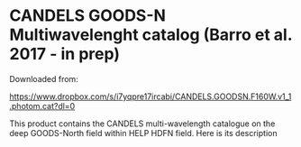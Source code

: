 CANDELS GOODS-N Multiwavelenght catalog (Barro et al. 2017 - in prep)
=========================================================

Downloaded from:

https://www.dropbox.com/s/i7yqpre17ircabi/CANDELS.GOODSN.F160W.v1_1.photom.cat?dl=0

This product contains the CANDELS multi-wavelength catalogue on the deep
GOODS-North field within HELP HDFN field. Here is its description 
